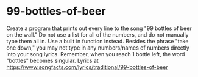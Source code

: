 # 99-bottles-of-beer

Create a program that prints out every line to the song "99 bottles of beer on the wall." Do not use a list for all of the numbers, and do not manually type them all in. Use a built in function instead. Besides the phrase "take one down," you may not type in any numbers/names of numbers directly into your song lyrics. Remember, when you reach 1 bottle left, the word "bottles" becomes singular. Lyrics at https://www.songfacts.com/lyrics/traditional/99-bottles-of-beer

